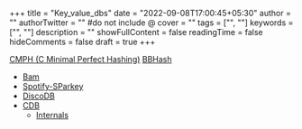 +++
title = "Key_value_dbs"
date = "2022-09-08T17:00:45+05:30"
author = ""
authorTwitter = "" #do not include @
cover = ""
tags = ["", ""]
keywords = ["", ""]
description = ""
showFullContent = false
readingTime = false
hideComments = false
draft = true
+++

[CMPH (C Minimal Perfect Hashing)](http://cmph.sourceforge.net/)
[BBHash](https://github.com/rizkg/BBHash)

- [Bam](https://github.com/StefanKarpinski/bam)
- [Spotify-SParkey](https://github.com/spotify/sparkey)
- [DiscoDB](https://discodb.readthedocs.io/en/latest/)
- [CDB](https://cr.yp.to/cdb.html)
  - [Internals](https://www.unixuser.org/~euske/doc/cdbinternals/index.html)
